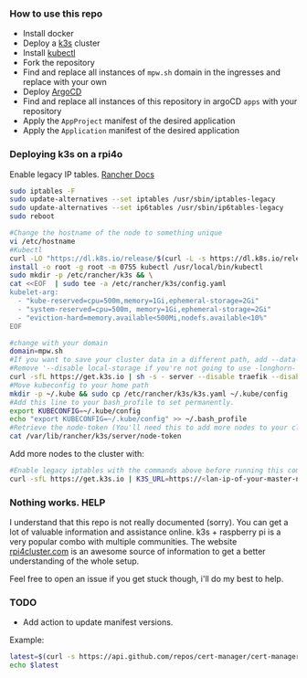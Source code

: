 ### How to use this repo
 - Install docker
 - Deploy a [k3s](https://k3s.io/) cluster
 - Install [kubectl](https://kubernetes.io/docs/tasks/tools/#kubectl)
 - Fork the repository
 - Find and replace all instances of `mpw.sh` domain in the ingresses and replace with your own
 - Deploy [ArgoCD](argocd)
 - Find and replace all instances of this repository in argoCD `apps` with your repository
 - Apply the `AppProject` manifest of the desired application
 - Apply the `Application` manifest of the desired application


### Deploying k3s on a rpi4o
Enable  legacy IP tables. [Rancher Docs](https://rancher.com/docs/k3s/latest/en/advanced/#enabling-legacy-iptables-on-raspberry-pi-os
)
```bash
sudo iptables -F
sudo update-alternatives --set iptables /usr/sbin/iptables-legacy
sudo update-alternatives --set ip6tables /usr/sbin/ip6tables-legacy
sudo reboot
```

```bash
#Change the hostname of the node to something unique
vi /etc/hostname
#Kubectl
curl -LO "https://dl.k8s.io/release/$(curl -L -s https://dl.k8s.io/release/stable.txt)/bin/linux/arm64/kubectl"
install -o root -g root -m 0755 kubectl /usr/local/bin/kubectl
sudo mkdir -p /etc/rancher/k3s && \
cat <<EOF  | sudo tee -a /etc/rancher/k3s/config.yaml
kubelet-arg:
  - "kube-reserved=cpu=500m,memory=1Gi,ephemeral-storage=2Gi"
  - "system-reserved=cpu=500m, memory=1Gi,ephemeral-storage=2Gi"
  - "eviction-hard=memory.available<500Mi,nodefs.available<10%"
EOF

#change with your domain
domain=mpw.sh
#If you want to save your cluster data in a different path, add --data-dir /path/k3s
#Remove '--disable local-storage if you're not going to use -longhorn-
curl -sfL https://get.k3s.io | sh -s - server --disable traefik --disable servicelb --write-kubeconfig-mode 644 --tls-san k3s.$domain --https-listen-port 6443 --disable-cloud-controller --disable local-storage
#Move kubeconfig to your home path
mkdir -p ~/.kube && sudo cp /etc/rancher/k3s/k3s.yaml ~/.kube/config
#Add this line to your bash_profile to set permanently.
export KUBECONFIG=~/.kube/config
echo "export KUBECONFIG=~/.kube/config" >> ~/.bash_profile
#Retrieve the node-token (You'll need this to add more nodes to your cluster)
cat /var/lib/rancher/k3s/server/node-token
```

Add more nodes to the cluster with:
```bash
#Enable legacy iptables with the commands above before running this command
curl -sfL https://get.k3s.io | K3S_URL=https://<lan-ip-of-your-master-node>:6443 K3S_TOKEN=<your-token> sh -
```

### Nothing works. HELP
I understand that this repo is not really documented (sorry). You can get a lot of valuable information and assistance online. k3s + raspberry pi is a very popular combo with multiple communities.
The website [rpi4cluster.com](https://rpi4cluster.com/) is an awesome source of information to get a better understanding of the whole setup.

Feel free to open an issue if you get stuck though, i'll do my best to help.

### TODO
- Add action to update manifest versions.

Example:
```bash
latest=$(curl -s https://api.github.com/repos/cert-manager/cert-manager/releases/latest | jq -r .tarball_url | cut -d/ -f8 | sed "s/v//g")
echo $latest
```
